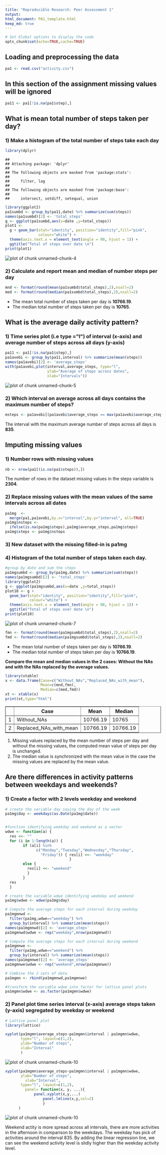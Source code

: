 ```yaml
---
title: "Reproducible Research: Peer Assessment 1"
output: 
html_document: PA1_template.html
keep_md: true
---
```



```r
# Set Global options to display the code
opts_chunk$set(echo=TRUE,cache=TRUE)
```

## Loading and preprocessing the data

```r
pa1 <- read.csv("activity.csv")
```

## In this section of the assignment missing values will be ignored

```r
pa11 <- pa1[!is.na(pa1$step),]
```

## What is mean total number of steps taken per day?

### 1) Make a histogram of the total number of steps take each day


```r
library(dplyr)
```

```
## 
## Attaching package: 'dplyr'
## 
## The following objects are masked from 'package:stats':
## 
##     filter, lag
## 
## The following objects are masked from 'package:base':
## 
##     intersect, setdiff, setequal, union
```

```r
library(ggplot2)
pa1sumbd <- group_by(pa11,date) %>% summarize(sum(steps))
names(pa1sumbd)[2] <- 'total_steps'
g <- ggplot(pa1sumbd,aes(x=date ,y=total_steps))
plot1 <- 
  g + geom_bar(stat="identity", position="identity",fill="pink",
               colour="white") +
  theme(axis.text.x = element_text(angle = 90, hjust = 1)) +
  ggtitle("Total of steps over date \n")
print(plot1)
```

![plot of chunk unnamed-chunk-4](figure/unnamed-chunk-4-1.png) 



### 2) Calculate and report mean and median of number steps per day


```r
mnd <- format(round(mean(pa1sumbd$total_steps),2),nsall=2)
med <- format(round(median(pa1sumbd$total_steps),2),nsall=2)
```
- The mean total number of steps taken per day is **10766.19**.
- The median total number of steps taken per day is **10765**.





## What is the average daily activity pattern?

### 1) Time series plot (i.e type ="l") of interval (x-axis) and  average number of steps across all days (y-axis)



```r
pa11 <- pa1[!is.na(pa1$step),]
pa1avebi <- group_by(pa11,interval) %>% summarize(mean(steps))
names(pa1avebi)[2] <- 'average_steps'
with(pa1avebi,plot(interval,average_steps, type="l",
                   ylab="Average of steps across dates",
                   xlab="Intervals"))
```

![plot of chunk unnamed-chunk-5](figure/unnamed-chunk-5-1.png) 

### 2) Which interval on average across all days contains the maximum number of steps?



```r
msteps <- pa1avebi[(pa1avebi$average_steps == max(pa1avebi$average_steps)),1]
```

The interval with the maximum average number of steps across all days is **835**.


## Imputing missing values

### 1) Number rows with missing values


```r
nb <- nrow(pa1[(is.na(pa1$steps)),])
```

The number of rows in the dataset missing values in the steps variable is **2304**.


### 2) Replace missing values with the mean values of the same intervals across all dates


```r
pa1mg  <- 
  merge(pa1,pa1avebi,by.x="interval",by.y="interval", all=TRUE)
pa1mg$nsteps <- 
  ifelse(is.na(pa1mg$steps),pa1mg$average_steps,pa1mg$steps)
pa1mg$steps <- pa1mg$nsteps
```

### 3) New dataset with the missing filled-in is pa1mg

### 4) Histogram of the total number of steps taken each day.


```r
#group by date and sum the steps
pa1mgsumbd <- group_by(pa1mg,date) %>% summarize(sum(steps))
names(pa1mgsumbd)[2] <- 'total_steps'
library(ggplot2)
g <- ggplot(pa1mgsumbd,aes(x=date ,y=total_steps))
plot10 <- g +
  geom_bar(stat="identity", position="identity",fill="pink",
           colour="white") +
  theme(axis.text.x = element_text(angle = 90, hjust = 1)) +
  ggtitle("Total of steps over date \n")
print(plot10)
```

![plot of chunk unnamed-chunk-7](figure/unnamed-chunk-7-1.png) 

```r
fmn <- format(round(mean(pa1mgsumbd$total_steps),2),nsall=2)
fmd <- format(round(median(pa1mgsumbd$total_steps),2),nsall=2)
```

- The mean total number of steps taken per day is **10766.19**.
- The median total number of steps taken per day is **10766.19**.



**Compare the mean and median values in the 2 cases: Without the NAs and with the NAs replaced by the average values.**


```r
library(xtable)
x <- data.frame(Case=c("Without_NAs","Replaced_NAs_with_mean"),
                Mean=c(mnd,fmn),
                Median=c(med,fmd))
xt <- xtable(x)
print(xt,type="html")
```

<!-- html table generated in R 3.1.1 by xtable 1.7-4 package -->
<!-- Tue Nov 11 22:31:37 2014 -->
<table border=1>
<tr> <th>  </th> <th> Case </th> <th> Mean </th> <th> Median </th>  </tr>
  <tr> <td align="right"> 1 </td> <td> Without_NAs </td> <td> 10766.19 </td> <td> 10765 </td> </tr>
  <tr> <td align="right"> 2 </td> <td> Replaced_NAs_with_mean </td> <td> 10766.19 </td> <td> 10766.19 </td> </tr>
   </table>

1. Missing values replaced by the mean number of steps per day and without the missing values, the computed mean value of steps per day is unchanged. 
2. The median value is synchronized with the mean value in the case the missing values are replaced by the mean value.

## Are there differences in activity patterns between weekdays and weekends?

### 1) Create a factor with 2 levels weekday and weekend


```r
# create the variable day saying the day of the week
pa1mg$day <- weekdays(as.Date(pa1mg$date))


#function identifying weekday and weekend as a vector
wdwe <- function(a) {
  res <<- ""
  for (i in 1:length(a)) { 
        if (a[i] %in% 
              c("Monday","Tuesday","Wednesday","Thursday",
                "Friday")) { res[i] <<- "weekday"
                             }
        else {
          res[i] <<- "weekend"
          }
        }
  res
  }

# create the variable wdwe identifying weekday and weekend
pa1mg$wdwe <- wdwe(pa1mg$day)

# Compute the average steps for each interval during weekday 
pa1mgmnwd <- 
  filter(pa1mg,wdwe=="weekday") %>%  
  group_by(interval) %>% summarize(mean(steps))
names(pa1mgmnwd)[2] <- 'average_steps'
pa1mgmnwd$wdwe <- rep("weekday",nrow(pa1mgmnwd))

# Compute the average steps for each interval during weekend
pa1mgmnwe <- 
  filter(pa1mg,wdwe=="weekend") %>%  
  group_by(interval) %>% summarize(mean(steps))
names(pa1mgmnwe)[2] <- 'average_steps'
pa1mgmnwe$wdwe <- rep("weekend",nrow(pa1mgmnwe))

# Combine the 2 sets of data 
pa1mgmn <- rbind(pa1mgmnwd,pa1mgmnwe)

#transform the variable wdwe into factor for lattice panel plots
pa1mgmn$wdwe <- as.factor(pa1mgmn$wdwe)
```

### 2) Panel plot time series interval (x-axis) average steps taken (y-axis) segregated by weekday or weekend


```r
# Lattice panel plot
library(lattice)

xyplot(pa1mgmn$average_steps~pa1mgmn$interval | pa1mgmn$wdwe, 
       type="l", layout=c(1,2),
       ylab="Number of steps",
       xlab="Interval"
       )
```

![plot of chunk unnamed-chunk-10](figure/unnamed-chunk-10-1.png) 

```r
xyplot(pa1mgmn$average_steps~pa1mgmn$interval | pa1mgmn$wdwe,
       ylab="Number of steps",
	     xlab="Interval",
       type="l", layout=c(1,2),
	     panel= function(x, y, ...){
             panel.xyplot(x,y,...)
		         panel.lmline(x,y,col=2)
		         }
      )
```

![plot of chunk unnamed-chunk-10](figure/unnamed-chunk-10-2.png) 

Weekend actity is more spread across all intervals, there are more activities in the afternoon in comparison to the weekdays. The weekday has pick of activities around the interval 835. By adding the linear regression line, we can see the weekend activity level is slidly higher than the weekday activity level.
